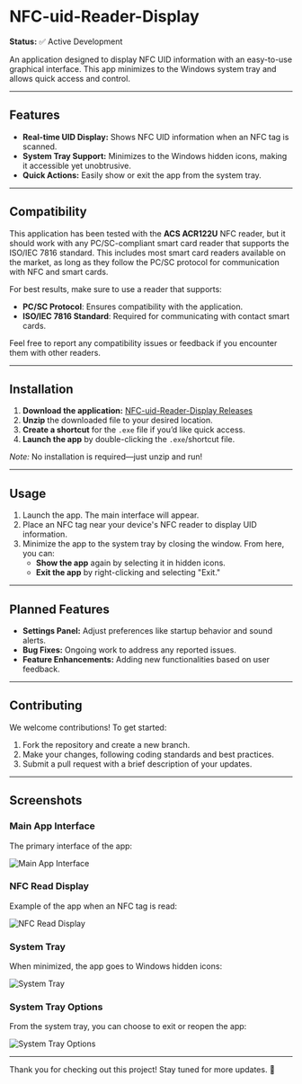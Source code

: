 # NFC-uid-Reader-Display

**Status:** ✅ Active Development 

An application designed to display NFC UID information with an easy-to-use graphical interface. This app minimizes to the Windows system tray and allows quick access and control.

---

## Features
- **Real-time UID Display:** Shows NFC UID information when an NFC tag is scanned.
- **System Tray Support:** Minimizes to the Windows hidden icons, making it accessible yet unobtrusive.
- **Quick Actions:** Easily show or exit the app from the system tray.

---

## Compatibility

This application has been tested with the **ACS ACR122U** NFC reader, but it should work with any PC/SC-compliant smart card reader that supports the ISO/IEC 7816 standard. This includes most smart card readers available on the market, as long as they follow the PC/SC protocol for communication with NFC and smart cards.

For best results, make sure to use a reader that supports:
- **PC/SC Protocol**: Ensures compatibility with the application.
- **ISO/IEC 7816 Standard**: Required for communicating with contact smart cards.

Feel free to report any compatibility issues or feedback if you encounter them with other readers.

---

## Installation

1. **Download the application:** [NFC-uid-Reader-Display Releases](https://github.com/Josh-su/NFC-uid-Reader-Display/releases)
2. **Unzip** the downloaded file to your desired location.
3. **Create a shortcut** for the `.exe` file if you’d like quick access.
4. **Launch the app** by double-clicking the `.exe`/shortcut file.

*Note:* No installation is required—just unzip and run!

---

## Usage

1. Launch the app. The main interface will appear.
2. Place an NFC tag near your device's NFC reader to display UID information.
3. Minimize the app to the system tray by closing the window. From here, you can:
   - **Show the app** again by selecting it in hidden icons.
   - **Exit the app** by right-clicking and selecting "Exit."

---

## Planned Features

- **Settings Panel:** Adjust preferences like startup behavior and sound alerts.
- **Bug Fixes:** Ongoing work to address any reported issues.
- **Feature Enhancements:** Adding new functionalities based on user feedback.

---

## Contributing

We welcome contributions! To get started:
1. Fork the repository and create a new branch.
2. Make your changes, following coding standards and best practices.
3. Submit a pull request with a brief description of your updates.

---

## Screenshots

### Main App Interface
The primary interface of the app:

![Main App Interface](https://github.com/user-attachments/assets/d33670d2-9496-4c59-9010-be0e1f5c3802)

### NFC Read Display
Example of the app when an NFC tag is read:

![NFC Read Display](https://github.com/user-attachments/assets/1f276bb3-c89e-4047-83c4-c91c39e866cb)

### System Tray
When minimized, the app goes to Windows hidden icons:

![System Tray](https://github.com/user-attachments/assets/30e59c66-ae30-462c-8d74-2d81616c47dc)

### System Tray Options
From the system tray, you can choose to exit or reopen the app:

![System Tray Options](https://github.com/user-attachments/assets/7cd97acc-c7d3-480b-85f4-954aaca670aa)

---

Thank you for checking out this project! Stay tuned for more updates. 🚀
